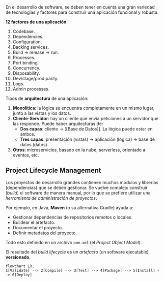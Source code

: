 En el desarrollo de software, se deben tener en cuenta una gran variedad de tecnologías y factores para construir una aplicación funcional y robusta.

**12 factores de una aplicación**:

1. Codebase.
2. Dependencies.
3. Configuration.
4. Backing services.
5. Build $\rightarrow$ release $\rightarrow$ run.
6. Processes.
7. Port binding.
8. Concurrency.
9. Disposability.
10. Dev/stage/prod parity.
11. Logs.
12. Admin processes.

Tipos de **arquitectura** de una aplicación:

1. **Monolítica**: la lógica se encuentra completamente en un mismo lugar, junto a las vistas y los datos.
2. **Cliente-Servidor**: hay un cliente que envía peticiones a un servidor que las responde. Puede haber arquitecturas de:
   - **Dos capas**: cliente $\rightarrow$ [[Base de Datos]]. La lógica puede estar en ambos.
   - **Tres capas**: presentación (vistas) $\rightarrow$ aplicación (lógica) $\rightarrow$ base de datos (datos).
3. **Otros**: microservicios, basado en la nube, serverless, orientado a eventos, etc.

## Project Lifecycle Management

Los proyectos de desarrollo grandes contienen muchos módulos y librerías (dependencias) que se deben gestionar. Se vuelve complejo construir (_build_) el software de manera manual, por lo que se prefiere utilizar una _herramienta de administración de proyectos_.

Por ejemplo, en Java, **Maven** (o su alternativa Gradle) ayuda a:

- Gestionar dependencias de repositorios remotos o locales.
- Buildear el artefacto.
- Documentar el proyecto.
- Definir metadatos del proyecto.

Todo esto definido en un archivo `pom.xml` (el _Project Object Model_).

El resultado del _build lifecycle_ es un _artefacto_ (un software ejecutable) **versionado**.

```mermaid
flowchart LR;
1[Validate] --> 2[Compile] --> 3[Test] --> 4[Package] --> 5[Install] --> 6[Deploy]
```
